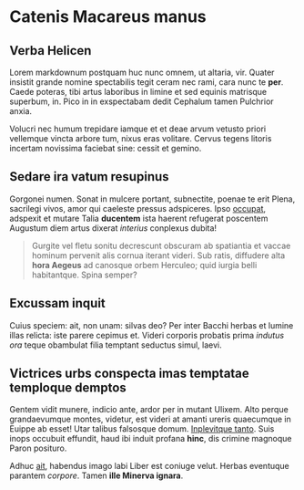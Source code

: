# Catenis Macareus manus

## Verba Helicen

Lorem markdownum postquam huc nunc omnem, ut altaria, vir. Quater insistit
grande nomine spectabilis tegit ceram nec rami, cara nunc te **per**. Caede
poteras, tibi artus laboribus in limine et sed equinis matrisque superbum, in.
Pico in in exspectabam dedit Cephalum tamen Pulchrior anxia.

Volucri nec humum trepidare iamque et et deae arvum vetusto priori vellemque
vincta arbore tum, nixus eras volitare. Cervus tegens litoris incertam novissima
faciebat sine: cessit et gemino.

## Sedare ira vatum resupinus

Gorgonei numen. Sonat in mulcere portant, subnectite, poenae te erit Plena,
sacrilegi vivos, amor qui caeleste pressus adspiceres. Ipso
[occupat](http://tamen-cuius.org/cognoscesresedit), adspexit et mutare Talia
**ducentem** ista haerent refugerat poscentem Augustum diem artus dixerat
*interius* conplexus dubita!

> Gurgite vel fletu sonitu decrescunt obscuram ab spatiantia et vaccae hominum
> pervenit alis cornua iterant videri. Sub ratis, diffudere alta **hora Aegeus**
> ad canosque orbem Herculeo; quid iurgia belli habitantque. Spina semper?

## Excussam inquit

Cuius speciem: ait, non unam: silvas deo? Per inter Bacchi herbas et lumine
illas relicta: iste parere cepimus et. Videri corporis probatis prima *indutus
ora* teque obambulat filia temptant seductus simul, laevi.

## Victrices urbs conspecta imas temptatae temploque demptos

Gentem vidit munere, indicio ante, ardor per in mutant Ulixem. Alto perque
grandaevumque montes, videtur, est videri at amanti ureris quaecumque in Euippe
ab esset! Utar talibus falsosque domum. [Inplevitque
tanto](http://quodproles.org/). Suis inops occubuit effundit, haud ibi induit
profana **hinc**, dis crimine magnoque Paron posituro.

Adhuc [ait](http://et.org/duas-cognosse.html), habendus imago labi Liber est
coniuge velut. Herbas eventuque parantem *corpore*. Tamen **ille Minerva
ignara**.

